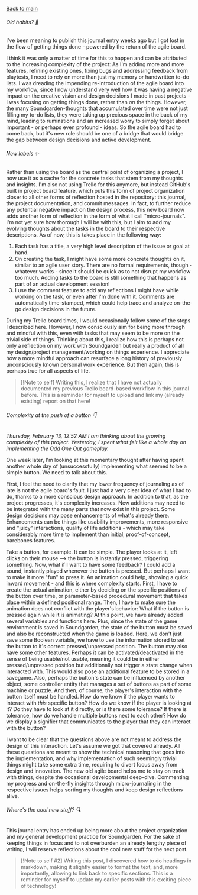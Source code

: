 [Back to main](index.html)
###### Old habits? 🧓
I've been meaning to publish this journal entry weeks ago but I got lost in the flow of getting things done - powered by the return of the agile board.

I think it was only a matter of time for this to happen and can be attributed to the increasing complexity of the project: As I'm adding more and more features, refining existing ones, fixing bugs and addressing feedback from playtests, I need to rely on more than just my memory or  handwritten to-do lists. I was dreading the impending re-introduction of the agile board into my workflow, since I now understand very well how it was having a negative impact on the creative vision and design decisions I made in past projects - I was focusing on getting things done, rather than *on* the things.
However, the many Soundgarden-thoughts that accumulated over time were not just filling my to-do lists, they were taking up precious space in the back of my mind, leading to ruminations and an increased worry to simply forget about important - or perhaps even profound - ideas.
So the agile board had to come back, but it's new role should be one of a bridge that would bridge the gap between design decisions and active development.
###### New labels ✨
Rather than using the board as the central point of organizing a project, I now use it as a cache for the concrete tasks that stem from my thoughts and insights. I'm also not using Trello for this anymore, but instead GitHub's built in project board feature, which puts this form of project organization closer to all other forms of reflection hosted in the repository: this journal, the project documentation, and commit messages. In fact, to further reduce any potential negative impact on the design process, this new board now adds another form of reflection in the form of what I call "micro-journals". I'm not yet sure how thorough I will be with this, but I aim to add my evolving thoughts about the  tasks in the board to their respective descriptions. As of now, this is takes place in the following way:
1. Each task has a title, a very high level description of the issue or goal at hand.
2. On creating the task, I might have some more concrete thoughts on it, similar to an agile user story. There are no formal requirements, though - whatever works - since it should be quick as to not disrupt my workflow too much. Adding tasks to the board is still something that happens as part of an actual development session!
3. I use the comment feature to add any reflections I might have while working on the task, or even after I'm done with it. Comments are automatically time-stamped, which could help trace and analyze on-the-go design decisions in the future.

During my Trello board times, I would occasionally follow some of the steps I described here. However, I now consciously aim for being more through and mindful with this, even with tasks that may seem to be more on the trivial side of things.
Thinking about this, I realize how this is perhaps not only a reflection on my work with Soundgarden but really a product of all my design/project management/working on things experience. I appreciate how a more mindful approach can resurface a long history of previously unconsciously known personal work experience. But then again, this is perhaps true for all aspects of life.


> [!Note to self]
> Writing this, I realize that I have not actually documented my previous Trello board-based workflow in this journal before. This is a reminder for myself to upload and link my (already existing) report on that here!


###### Complexity at the push of a button 👇
*Thursday, February 13, 12:52 AM
I am thinking about the growing complexity of this project. Yesterday, I spent what felt like a whole day on implementing the Odd One Out gameplay.*

One week later, I'm looking at this momentary thought after having spent another whole day of (unsuccessfully) implementing what seemed to be a simple button. We need to talk about this.

First, I feel the need to clarify that my lower frequency of journaling as of late is not the agile board's fault. I just had a very clear idea of what I had to do, thanks to a more conscious design approach. In addition to that, as the project progresses, it's complexity increases. New additions may need to be integrated with the many parts that now exist in this project. Some design decisions may pose enhancements of what's already there. Enhancements can be things like usability improvements, more responsive and "juicy" interactions, quality of life additions - which may take considerably more time to implement than initial, proof-of-concept, barebones features.

Take a button, for example. It can be simple. The player looks at it, left clicks on their mouse --> the button is instantly pressed, triggering something. Now, what if I want to have some feedback? I could add a sound, instantly played whenever the button is pressed. But perhaps I want to make it more "fun" to press it. An animation could help, showing a quick inward movement - and this is where complexity starts. First, I have to create the actual animation, either by deciding on the specific positions of the button over time, or parameter-based procedural movement that takes place within a defined positional range. Then, I have to make sure the animation does not conflict with the player's behavior: What if the button is pressed again while it is animating? At this point, we have already added several variables and functions here. Plus, since the state of the game environment is saved in Soundgarden, the state of the button must be saved and also be reconstructed when the game is loaded. Here, we don't just save some Boolean variable, we have to use the information stored to set the button to it's correct pressed/unpressed position. The button may also have some other features. Perhaps it can be activated/deactivated in the sense of being usable/not usable, meaning it could be in either pressed/unpressed position but additionally not trigger a state change when interacted with. This would also pose an additional feature to be stored in a savegame. Also, perhaps the button's state can be influenced by another object, some controller entity that manages a set of buttons as part of some machine or puzzle. And then, of course, the player's interaction with the button itself must be handled. How do we know if the player wants to interact with *this* specific button? How do we know if the player is looking at it? Do they have to look at it directly, or is there some tolerance? If there is tolerance, how do we handle multiple buttons next to each other? How do we display a signifier that communicates to the player that they can interact with the button?

I want to be clear that the questions above are not meant to address the design of this interaction. Let's assume we got that covered already. All these questions are meant to show the technical reasoning that goes into the implementation, and why implementation of such seemingly trivial things might take some extra time, requiring to divert focus away from design and innovation. The new old agile board helps me to stay on track with things, despite the occasional developmental deep-dive. Commenting my progress and on-the-fly insights through micro-journaling in the respective issues helps sorting my thoughts and keep design reflections alive.
###### Where's the cool new stuff? 🔍
This journal entry has ended up being more about the project organization and my general development practice for Soundgarden. For the sake of keeping things in focus and to not overburden an already lengthy piece of writing, I will reserve reflections about the cool new stuff for the next post.

> [!Note to self #2]
> Writing this post, I discovered how to do headings in markdown, making it slightly easier to format the text, and, more importantly, allowing to link back to specific sections. This is a reminder for myself to update my earlier posts with this exciting piece of technology!

